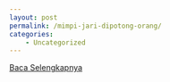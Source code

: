 ```yaml
---
layout: post
permalink: /mimpi-jari-dipotong-orang/
categories:
    - Uncategorized
---
```


[Baca Selengkapnya](/03)